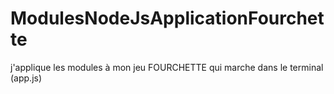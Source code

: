 # ModulesNodeJsApplicationFourchette
j'applique les modules à mon jeu FOURCHETTE qui marche dans le terminal (app.js)
